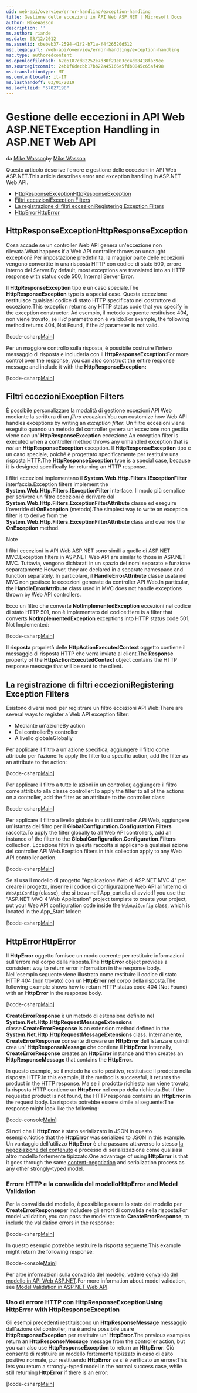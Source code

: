 ```yaml
---
uid: web-api/overview/error-handling/exception-handling
title: Gestione delle eccezioni in API Web ASP.NET | Microsoft Docs
author: MikeWasson
description: ''
ms.author: riande
ms.date: 03/12/2012
ms.assetid: cbebeb37-2594-41f2-b71a-f4f26520d512
msc.legacyurl: /web-api/overview/error-handling/exception-handling
msc.type: authoredcontent
ms.openlocfilehash: 62e6187cd82252e7d30f21e03cc4d08418fa39ee
ms.sourcegitcommit: 24b1f6decbb17bb22a45166e5fdb0845c65af498
ms.translationtype: MT
ms.contentlocale: it-IT
ms.lasthandoff: 03/01/2019
ms.locfileid: "57027198"
---
```

<a name="exception-handling-in-aspnet-web-api"></a><span data-ttu-id="d8986-102">Gestione delle eccezioni in API Web ASP.NET</span><span class="sxs-lookup"><span data-stu-id="d8986-102">Exception Handling in ASP.NET Web API</span></span>
====================
<span data-ttu-id="d8986-103">da [Mike Wasson](https://github.com/MikeWasson)</span><span class="sxs-lookup"><span data-stu-id="d8986-103">by [Mike Wasson](https://github.com/MikeWasson)</span></span>

<span data-ttu-id="d8986-104">Questo articolo descrive l'errore e gestione delle eccezioni in API Web ASP.NET.</span><span class="sxs-lookup"><span data-stu-id="d8986-104">This article describes error and exception handling in ASP.NET Web API.</span></span>

- [<span data-ttu-id="d8986-105">HttpResponseException</span><span class="sxs-lookup"><span data-stu-id="d8986-105">HttpResponseException</span></span>](#httpresponserexception)
- [<span data-ttu-id="d8986-106">Filtri eccezioni</span><span class="sxs-lookup"><span data-stu-id="d8986-106">Exception Filters</span></span>](#exception_filters)
- [<span data-ttu-id="d8986-107">La registrazione di filtri eccezioni</span><span class="sxs-lookup"><span data-stu-id="d8986-107">Registering Exception Filters</span></span>](#registering_exception_filters)
- [<span data-ttu-id="d8986-108">HttpError</span><span class="sxs-lookup"><span data-stu-id="d8986-108">HttpError</span></span>](#httperror)

<a id="httpresponserexception"></a>
## <a name="httpresponseexception"></a><span data-ttu-id="d8986-109">HttpResponseException</span><span class="sxs-lookup"><span data-stu-id="d8986-109">HttpResponseException</span></span>

<span data-ttu-id="d8986-110">Cosa accade se un controller Web API genera un'eccezione non rilevata.</span><span class="sxs-lookup"><span data-stu-id="d8986-110">What happens if a Web API controller throws an uncaught exception?</span></span> <span data-ttu-id="d8986-111">Per impostazione predefinita, la maggior parte delle eccezioni vengono convertite in una risposta HTTP con codice di stato 500, errore interno del Server.</span><span class="sxs-lookup"><span data-stu-id="d8986-111">By default, most exceptions are translated into an HTTP response with status code 500, Internal Server Error.</span></span>

<span data-ttu-id="d8986-112">Il **HttpResponseException** tipo è un caso speciale.</span><span class="sxs-lookup"><span data-stu-id="d8986-112">The **HttpResponseException** type is a special case.</span></span> <span data-ttu-id="d8986-113">Questa eccezione restituisce qualsiasi codice di stato HTTP specificato nel costruttore di eccezione.</span><span class="sxs-lookup"><span data-stu-id="d8986-113">This exception returns any HTTP status code that you specify in the exception constructor.</span></span> <span data-ttu-id="d8986-114">Ad esempio, il metodo seguente restituisce 404, non viene trovato, se il *id* parametro non è valido.</span><span class="sxs-lookup"><span data-stu-id="d8986-114">For example, the following method returns 404, Not Found, if the *id* parameter is not valid.</span></span>

[!code-csharp[Main](exception-handling/samples/sample1.cs)]

<span data-ttu-id="d8986-115">Per un maggiore controllo sulla risposta, è possibile costruire l'intero messaggio di risposta e includerla con il **HttpResponseException:**</span><span class="sxs-lookup"><span data-stu-id="d8986-115">For more control over the response, you can also construct the entire response message and include it with the **HttpResponseException:**</span></span> 

[!code-csharp[Main](exception-handling/samples/sample2.cs)]

<a id="exception_filters"></a>
## <a name="exception-filters"></a><span data-ttu-id="d8986-116">Filtri eccezioni</span><span class="sxs-lookup"><span data-stu-id="d8986-116">Exception Filters</span></span>

<span data-ttu-id="d8986-117">È possibile personalizzare la modalità di gestione eccezioni API Web mediante la scrittura di un *filtro eccezioni*.</span><span class="sxs-lookup"><span data-stu-id="d8986-117">You can customize how Web API handles exceptions by writing an *exception filter*.</span></span> <span data-ttu-id="d8986-118">Un filtro eccezioni viene eseguito quando un metodo del controller genera un'eccezione non gestita viene *non* un' **HttpResponseException** eccezione.</span><span class="sxs-lookup"><span data-stu-id="d8986-118">An exception filter is executed when a controller method throws any unhandled exception that is *not* an **HttpResponseException** exception.</span></span> <span data-ttu-id="d8986-119">Il **HttpResponseException** tipo è un caso speciale, poiché è progettato specificamente per restituire una risposta HTTP.</span><span class="sxs-lookup"><span data-stu-id="d8986-119">The **HttpResponseException** type is a special case, because it is designed specifically for returning an HTTP response.</span></span>

<span data-ttu-id="d8986-120">I filtri eccezioni implementano il **System.Web.Http.Filters.IExceptionFilter** interfaccia.</span><span class="sxs-lookup"><span data-stu-id="d8986-120">Exception filters implement the **System.Web.Http.Filters.IExceptionFilter** interface.</span></span> <span data-ttu-id="d8986-121">Il modo più semplice per scrivere un filtro eccezioni è derivare dal **System.Web.Http.Filters.ExceptionFilterAttribute** classe ed eseguire l'override di **OnException** (metodo).</span><span class="sxs-lookup"><span data-stu-id="d8986-121">The simplest way to write an exception filter is to derive from the **System.Web.Http.Filters.ExceptionFilterAttribute** class and override the **OnException** method.</span></span>

> [!NOTE]
> <span data-ttu-id="d8986-122">I filtri eccezioni in API Web ASP.NET sono simili a quelle di ASP.NET MVC.</span><span class="sxs-lookup"><span data-stu-id="d8986-122">Exception filters in ASP.NET Web API are similar to those in ASP.NET MVC.</span></span> <span data-ttu-id="d8986-123">Tuttavia, vengono dichiarati in un spazio dei nomi separato e funzione separatamente.</span><span class="sxs-lookup"><span data-stu-id="d8986-123">However, they are declared in a separate namespace and function separately.</span></span> <span data-ttu-id="d8986-124">In particolare, il **HandleErrorAttribute** classe usata nel MVC non gestisce le eccezioni generate da controller API Web.</span><span class="sxs-lookup"><span data-stu-id="d8986-124">In particular, the **HandleErrorAttribute** class used in MVC does not handle exceptions thrown by Web API controllers.</span></span>


<span data-ttu-id="d8986-125">Ecco un filtro che converte **NotImplementedException** eccezioni nel codice di stato HTTP 501, non è implementato del codice:</span><span class="sxs-lookup"><span data-stu-id="d8986-125">Here is a filter that converts **NotImplementedException** exceptions into HTTP status code 501, Not Implemented:</span></span>

[!code-csharp[Main](exception-handling/samples/sample3.cs)]

<span data-ttu-id="d8986-126">Il **risposta** proprietà delle **HttpActionExecutedContext** oggetto contiene il messaggio di risposta HTTP che verrà inviato al client.</span><span class="sxs-lookup"><span data-stu-id="d8986-126">The **Response** property of the **HttpActionExecutedContext** object contains the HTTP response message that will be sent to the client.</span></span>

<a id="registering_exception_filters"></a>
## <a name="registering-exception-filters"></a><span data-ttu-id="d8986-127">La registrazione di filtri eccezioni</span><span class="sxs-lookup"><span data-stu-id="d8986-127">Registering Exception Filters</span></span>

<span data-ttu-id="d8986-128">Esistono diversi modi per registrare un filtro eccezioni API Web:</span><span class="sxs-lookup"><span data-stu-id="d8986-128">There are several ways to register a Web API exception filter:</span></span>

- <span data-ttu-id="d8986-129">Mediante un'azione</span><span class="sxs-lookup"><span data-stu-id="d8986-129">By action</span></span>
- <span data-ttu-id="d8986-130">Dal controller</span><span class="sxs-lookup"><span data-stu-id="d8986-130">By controller</span></span>
- <span data-ttu-id="d8986-131">A livello globale</span><span class="sxs-lookup"><span data-stu-id="d8986-131">Globally</span></span>

<span data-ttu-id="d8986-132">Per applicare il filtro a un'azione specifica, aggiungere il filtro come attributo per l'azione:</span><span class="sxs-lookup"><span data-stu-id="d8986-132">To apply the filter to a specific action, add the filter as an attribute to the action:</span></span>

[!code-csharp[Main](exception-handling/samples/sample4.cs)]

<span data-ttu-id="d8986-133">Per applicare il filtro a tutte le azioni in un controller, aggiungere il filtro come attributo alla classe controller:</span><span class="sxs-lookup"><span data-stu-id="d8986-133">To apply the filter to all of the actions on a controller, add the filter as an attribute to the controller class:</span></span>

[!code-csharp[Main](exception-handling/samples/sample5.cs)]

<span data-ttu-id="d8986-134">Per applicare il filtro a livello globale in tutti i controller API Web, aggiungere un'istanza del filtro per il **GlobalConfiguration.Configuration.Filters** raccolta.</span><span class="sxs-lookup"><span data-stu-id="d8986-134">To apply the filter globally to all Web API controllers, add an instance of the filter to the **GlobalConfiguration.Configuration.Filters** collection.</span></span> <span data-ttu-id="d8986-135">Eccezione filtri in questa raccolta si applicano a qualsiasi azione del controller API Web.</span><span class="sxs-lookup"><span data-stu-id="d8986-135">Exeption filters in this collection apply to any Web API controller action.</span></span>

[!code-csharp[Main](exception-handling/samples/sample6.cs)]

<span data-ttu-id="d8986-136">Se si usa il modello di progetto "Applicazione Web di ASP.NET MVC 4" per creare il progetto, inserire il codice di configurazione Web API all'interno di `WebApiConfig` (classe), che si trova nell'App\_cartella di avvio:</span><span class="sxs-lookup"><span data-stu-id="d8986-136">If you use the "ASP.NET MVC 4 Web Application" project template to create your project, put your Web API configuration code inside the `WebApiConfig` class, which is located in the App\_Start folder:</span></span>

[!code-csharp[Main](exception-handling/samples/sample7.cs?highlight=5)]

<a id="httperror"></a>
## <a name="httperror"></a><span data-ttu-id="d8986-137">HttpError</span><span class="sxs-lookup"><span data-stu-id="d8986-137">HttpError</span></span>

<span data-ttu-id="d8986-138">Il **HttpError** oggetto fornisce un modo coerente per restituire informazioni sull'errore nel corpo della risposta.</span><span class="sxs-lookup"><span data-stu-id="d8986-138">The **HttpError** object provides a consistent way to return error information in the response body.</span></span> <span data-ttu-id="d8986-139">Nell'esempio seguente viene illustrato come restituire il codice di stato HTTP 404 (non trovato) con un **HttpError** nel corpo della risposta.</span><span class="sxs-lookup"><span data-stu-id="d8986-139">The following example shows how to return HTTP status code 404 (Not Found) with an **HttpError** in the response body.</span></span>

[!code-csharp[Main](exception-handling/samples/sample8.cs)]

<span data-ttu-id="d8986-140">**CreateErrorResponse** è un metodo di estensione definito nel **System.Net.Http.HttpRequestMessageExtensions** classe.</span><span class="sxs-lookup"><span data-stu-id="d8986-140">**CreateErrorResponse** is an extension method defined in the **System.Net.Http.HttpRequestMessageExtensions** class.</span></span> <span data-ttu-id="d8986-141">Internamente, **CreateErrorResponse** consente di creare un **HttpError** dell'istanza e quindi crea un' **HttpResponseMessage** che contiene il **HttpError**.</span><span class="sxs-lookup"><span data-stu-id="d8986-141">Internally, **CreateErrorResponse** creates an **HttpError** instance and then creates an **HttpResponseMessage** that contains the **HttpError**.</span></span>

<span data-ttu-id="d8986-142">In questo esempio, se il metodo ha esito positivo, restituisce il prodotto nella risposta HTTP.</span><span class="sxs-lookup"><span data-stu-id="d8986-142">In this example, if the method is successful, it returns the product in the HTTP response.</span></span> <span data-ttu-id="d8986-143">Ma se il prodotto richiesto non viene trovato, la risposta HTTP contiene un **HttpError** nel corpo della richiesta.</span><span class="sxs-lookup"><span data-stu-id="d8986-143">But if the requested product is not found, the HTTP response contains an **HttpError** in the request body.</span></span> <span data-ttu-id="d8986-144">La risposta potrebbe essere simile al seguente:</span><span class="sxs-lookup"><span data-stu-id="d8986-144">The response might look like the following:</span></span>

[!code-console[Main](exception-handling/samples/sample9.cmd)]

<span data-ttu-id="d8986-145">Si noti che il **HttpError** è stato serializzato in JSON in questo esempio.</span><span class="sxs-lookup"><span data-stu-id="d8986-145">Notice that the **HttpError** was serialized to JSON in this example.</span></span> <span data-ttu-id="d8986-146">Un vantaggio dell'utilizzo **HttpError** è che passano attraverso lo stesso [la negoziazione del contenuto](../formats-and-model-binding/content-negotiation.md) e processo di serializzazione come qualsiasi altro modello fortemente tipizzato.</span><span class="sxs-lookup"><span data-stu-id="d8986-146">One advantage of using **HttpError** is that it goes through the same [content-negotiation](../formats-and-model-binding/content-negotiation.md) and serialization process as any other strongly-typed model.</span></span>

### <a name="httperror-and-model-validation"></a><span data-ttu-id="d8986-147">Errore HTTP e la convalida del modello</span><span class="sxs-lookup"><span data-stu-id="d8986-147">HttpError and Model Validation</span></span>

<span data-ttu-id="d8986-148">Per la convalida del modello, è possibile passare lo stato del modello per **CreateErrorResponse**per includere gli errori di convalida nella risposta:</span><span class="sxs-lookup"><span data-stu-id="d8986-148">For model validation, you can pass the model state to **CreateErrorResponse**, to include the validation errors in the response:</span></span>

[!code-csharp[Main](exception-handling/samples/sample10.cs)]

<span data-ttu-id="d8986-149">In questo esempio potrebbe restituire la risposta seguente:</span><span class="sxs-lookup"><span data-stu-id="d8986-149">This example might return the following response:</span></span>

[!code-console[Main](exception-handling/samples/sample11.cmd)]

<span data-ttu-id="d8986-150">Per altre informazioni sulla convalida del modello, vedere [convalida del modello in API Web ASP.NET](../formats-and-model-binding/model-validation-in-aspnet-web-api.md).</span><span class="sxs-lookup"><span data-stu-id="d8986-150">For more information about model validation, see [Model Validation in ASP.NET Web API](../formats-and-model-binding/model-validation-in-aspnet-web-api.md).</span></span>

### <a name="using-httperror-with-httpresponseexception"></a><span data-ttu-id="d8986-151">Uso di errore HTTP con HttpResponseException</span><span class="sxs-lookup"><span data-stu-id="d8986-151">Using HttpError with HttpResponseException</span></span>

<span data-ttu-id="d8986-152">Gli esempi precedenti restituiscono un **HttpResponseMessage** messaggio dall'azione del controller, ma è anche possibile usare **HttpResponseException** per restituire un' **HttpError**.</span><span class="sxs-lookup"><span data-stu-id="d8986-152">The previous examples return an **HttpResponseMessage** message from the controller action, but you can also use **HttpResponseException** to return an **HttpError**.</span></span> <span data-ttu-id="d8986-153">Ciò consente di restituire un modello fortemente tipizzato in caso di esito positivo normale, pur restituendo **HttpError** se si è verificato un errore:</span><span class="sxs-lookup"><span data-stu-id="d8986-153">This lets you return a strongly-typed model in the normal success case, while still returning **HttpError** if there is an error:</span></span>

[!code-csharp[Main](exception-handling/samples/sample12.cs)]
